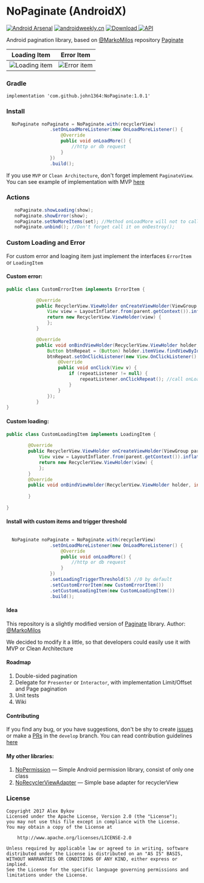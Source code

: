 # NoPaginate (AndroidX)
[![Android Arsenal](https://img.shields.io/badge/Android%20Arsenal-NoPaginate-blue.svg?style=flat)](https://android-arsenal.com/details/1/6300)
[![androidweekly.cn](https://img.shields.io/badge/androidweekly.cn-%23156-red.svg)](http://androidweekly.cn/android-dev-weekly-issue-156/)
 [ ![Download](https://api.bintray.com/packages/nonews/maven/nopaginate/images/download.svg) ](https://bintray.com/nonews/maven/nopaginate/_latestVersion)
 [![API](https://img.shields.io/badge/API-15%2B-blue.svg?style=flat)](https://android-arsenal.com/api?level=null)

Android pagination library, based on [@MarkoMilos](https://github.com/MarkoMilos) repository [Paginate](https://github.com/MarkoMilos/Paginate)





Loading Item           |  Error Item
:-------------------------:|:-------------------------:
![](https://github.com/NoNews/NoPaginate/blob/master/art/loading.jpg "Loading item")  | ![](https://github.com/NoNews/NoPaginate/blob/master/art/error.jpg "Error item")



### Gradle

```
implementation 'com.github.john1364:NoPaginate:1.0.1'
```

### Install
```java
  NoPaginate noPaginate = NoPaginate.with(recyclerView)
                .setOnLoadMoreListener(new OnLoadMoreListener() {
                    @Override
                    public void onLoadMore() {
                        //http or db request
                    }
                })
                .build();
```



If you use ```MVP``` or ```Clean Architecture```, don't forget implement ```PaginateView```.
You can see example of implementation with MVP [here](https://github.com/NoNews/NoPaginate/tree/master/sample/src/main/java/ru/alexbykov/pagination)

### Actions
```java
   noPaginate.showLoading(show);
   noPaginate.showError(show);
   noPaginate.setNoMoreItems(set); //Method onLoadMore will not to call
   noPaginate.unbind(); //Don't forget call it on onDestroy();
```

### Custom Loading and Error
For custom error and loaging item just implement the interfaces ```ErrorItem``` or ```LoadingItem```

#### Custom error:
```java
public class CustomErrorItem implements ErrorItem {

           @Override
           public RecyclerView.ViewHolder onCreateViewHolder(ViewGroup parent, int viewType) {
               View view = LayoutInflater.from(parent.getContext()).inflate(R.layout.item_error, parent, false);
               return new RecyclerView.ViewHolder(view) {
               };
           }

           @Override
           public void onBindViewHolder(RecyclerView.ViewHolder holder, int position, final OnRepeatListener repeatListener) {
               Button btnRepeat = (Button) holder.itemView.findViewById(R.id.btnRepeat);
               btnRepeat.setOnClickListener(new View.OnClickListener() {
                   @Override
                   public void onClick(View v) {
                       if (repeatListener != null) {
                           repeatListener.onClickRepeat(); //call onLoadMore
                       }
                   }
               });
           }
}
```


#### Custom loading:
```java
public class CustomLoadingItem implements LoadingItem {
   
        @Override
        public RecyclerView.ViewHolder onCreateViewHolder(ViewGroup parent, int viewType) {
            View view = LayoutInflater.from(parent.getContext()).inflate(R.layout.item_loading, parent, false);
            return new RecyclerView.ViewHolder(view) {
            };
        }
        @Override
        public void onBindViewHolder(RecyclerView.ViewHolder holder, int position) {
   
        }
   
}
```

#### Install with custom items and trigger threshold

```java

  NoPaginate noPaginate = NoPaginate.with(recyclerView)
                .setOnLoadMoreListener(new OnLoadMoreListener() {
                    @Override
                    public void onLoadMore() {
                        //http or db request
                    }
                })
                .setLoadingTriggerThreshold(5) //0 by default
                .setCustomErrorItem(new CustomErrorItem())
                .setCustomLoadingItem(new CustomLoadingItem())
                .build();
```


#### Idea
This repository is a slightly modified version of [Paginate](https://github.com/MarkoMilos/Paginate) library.
Author: [@MarkoMilos](https://github.com/MarkoMilos)

We decided to modify it a little, so that developers could easily use it with MVP or Clean Architecture


#### Roadmap
1. Double-sided pagination
2. Delegate for ```Presenter``` or ```Interactor```, with implementation Limit/Offset and Page pagination
3. Unit tests
4. Wiki

#### Contributing

If you find any bug, or you have suggestions, don't be shy to create [issues](https://github.com/NoNews/NoPaginate/issues) or make a [PRs](https://github.com/NoNews/NoPaginate/pulls) in the `develop` branch.
You can read contribution guidelines [here](https://github.com/NoNews/NoPaginate/blob/master/CONTRIBUTING.md)

#### My other libraries:
1. [NoPermission](https://github.com/NoNews/NoPermission) — Simple Android permission library, consist of only one class
1. [NoRecyclerViewAdapter](https://github.com/NoNews/NoRecyclerViewAdapter) — Simple base adapter for recyclerView
### License
```
Copyright 2017 Alex Bykov
Licensed under the Apache License, Version 2.0 (the "License");
you may not use this file except in compliance with the License.
You may obtain a copy of the License at

    http://www.apache.org/licenses/LICENSE-2.0

Unless required by applicable law or agreed to in writing, software
distributed under the License is distributed on an "AS IS" BASIS,
WITHOUT WARRANTIES OR CONDITIONS OF ANY KIND, either express or implied.
See the License for the specific language governing permissions and
limitations under the License.
```
